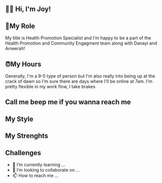 ## 👋:cowboy_hat_face: Hi, I'm Joy!
## 🌱<b>My Role</b> 
My title is Health Promotion Specialist and I'm happy to be a part of the Health Promotion and Community Engagment team along with Danayi and Ameerah!
## :alarm_clock:My Hours 
Generally, I'm a 9-5 type of person but I'm also really into being up at the crack of dawn so I'm sure there are days where I'll be online at 7am. 
I'm pretty flexible in my work flow, I take brakes
## Call me beep me if you wanna reach me 

## My Style

## My Strenghts

## Challenges
- 🌱 I’m currently learning ...
- 💞️ I’m looking to collaborate on ...
- 📫 How to reach me ...

<!---
joyyyn/joyyyn is a ✨ special ✨ repository because its `README.md` (this file) appears on your GitHub profile.
You can click the Preview link to take a look at your changes.
--->
